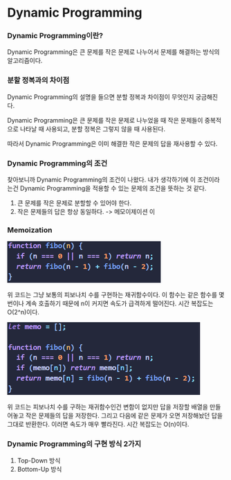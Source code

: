 # Dynamic Programming

### Dynamic Programming이란? 

Dynamic Programming은 큰 문제를 작은 문제로 나누어서 문제를 해결하는 방식의 알고리즘이다.

### 분할 정복과의 차이점 

Dynamic Programming의 설명을 들으면 분할 정복과 차이점이 무엇인지 궁금해진다.

Dynamic Programming은 큰 문제를 작은 문제로 나누었을 때 작은 문제들이 중복적으로 나타날 때 사용되고, 분할 정복은 그렇지 않을 때 사용된다. 

따라서 Dynamic Programming은 이미 해결한 작은 문제의 답을 재사용할 수 있다.

### Dynamic Programming의 조건 

찾아보니까 Dynamic Programming의 조건이 나왔다. 내가 생각하기에 이 조건이라는건 Dynamic Programming을 적용할 수 있는 문제의 조건을 뜻하는 것 같다.

1. 큰 문제를 작은 문제로 분할할 수 있어야 한다.
2. 작은 문제들의 답은 항상 동일하다. -&gt; 메모이제이션 이

### Memoization

![&#xBCF4;&#xD1B5;&#xC758; &#xD53C;&#xBCF4;&#xB098;&#xCE58; &#xC218; &#xAD6C;&#xD604; &#xD568;&#xC218;](../../.gitbook/assets/image%20%282%29.png)

위 코드는 그냥 보통의 피보나치 수를 구현하는 재귀함수이다. 이 함수는 같은 함수를 몇번이나 계속 호출하기 때문에 n이 커지면 속도가 급격하게 떨어진다. 시간 복잡도는 O\(2^n\)이다. 

![&#xBA54;&#xBAA8;&#xC774;&#xC81C;&#xC774;&#xC158;&#xC744; &#xC801;&#xC6A9;&#xD55C; &#xD53C;&#xBCF4;&#xB098;&#xCE58; &#xC218; &#xAD6C;&#xD604; &#xD568;&#xC218;](../../.gitbook/assets/image%20%283%29.png)

위 코드는 피보나치 수를 구하는 재귀함수인건 변함이 없지만 답을 저장할 배열을 만들어놓고 작은 문제들의 답을 저장한다. 그리고 다음에 같은 문제가 오면 저장해놨던 답을 그대로 반환한다. 이러면 속도가 매우 빨라진다.  시간 복잡도는 O\(n\)이다.

### Dynamic Programming의 구현 방식 2가지 

1. Top-Down 방식 
2. Bottom-Up 방식 

